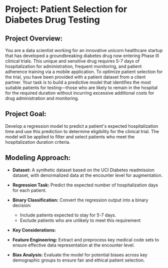 # Project: Patient Selection for Diabetes Drug Testing

## Project Overview:

You are a data scientist working for an innovative unicorn healthcare startup that has developed a groundbreaking diabetes drug now entering Phase III clinical trials. This unique and sensitive drug requires 5-7 days of hospitalization for administration, frequent monitoring, and patient adherence training via a mobile application. To optimize patient selection for the trial, you have been provided with a patient dataset from a client partner. Your task is to build a predictive model that identifies the most suitable patients for testing—those who are likely to remain in the hospital for the required duration without incurring excessive additional costs for drug administration and monitoring.

## Project Goal:
Develop a regression model to predict a patient's expected hospitalization time and use this prediction to determine eligibility for the clinical trial. The model will be applied to filter and select patients who meet the hospitalization duration criteria.

## Modeling Approach:

* **Dataset:** A synthetic dataset based on the UCI Diabetes readmission dataset, with denormalized data at the encounter level for augmentation.
* **Regression Task:** Predict the expected number of hospitalization days for each patient.
* **Binary Classification:** Convert the regression output into a binary decision:
     - Include patients expected to stay for 5-7 days.
     - Exclude patients who are unlikely to meet this requirement

* **Key Considerations:**
* **Feature Engineering:** Extract and preprocess key medical code sets to ensure effective data representation at the encounter level.
* **Bias Analysis:** Evaluate the model for potential biases across key demographic groups to ensure fair and ethical patient selection.
